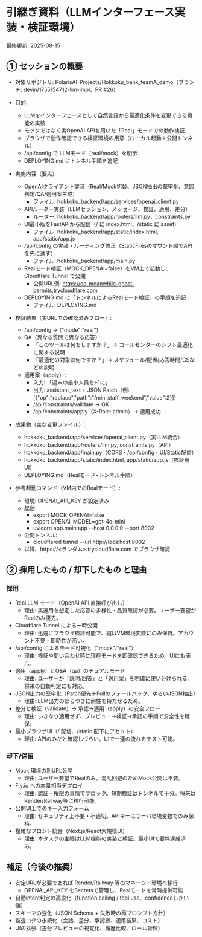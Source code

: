 # 引継ぎ資料（LLMインターフェース実装・検証環境）

最終更新: 2025-08-15

## ① セッションの概要

- 対象リポジトリ: PolarisAI-Projects/Hokkoku_bank_teamA_demo（ブランチ: devin/1755154712-llm-impl、PR #26）
- 目的:
  - LLMをインターフェースとして自然言語から最適化条件を変更できる機能の実装
  - モックではなく実OpenAI APIを用いた「Real」モードでの動作検証
  - ブラウザで動作確認できる検証環境の用意（ローカル起動＋公開トンネル）
  - /api/config で LLMモード（real/mock）を明示
  - DEPLOYING.md にトンネル手順を追記
- 実施内容（要点）:
  - OpenAIクライアント実装（Real/Mock切替、JSON抽出の堅牢化、意図判定/QA/適用案生成）
    - ファイル: hokkoku_backend/app/services/openai_client.py
  - APIルーター実装（LLMセッション、メッセージ、検証、適用、差分）
    - ルーター: hokkoku_backend/app/routers/llm.py、constraints.py
  - UI最小版をFastAPIから配信（/ に index.html、/static に asset）
    - ファイル: hokkoku_backend/app/static/index.html, app/static/app.js
  - /api/config の実装・ルーティング修正（StaticFilesのマウント順でAPIを先に通す）
    - ファイル: hokkoku_backend/app/main.py
  - Realモード検証（MOCK_OPENAI=false）をVM上で起動し、Cloudflare Tunnel で公開
    - 公開URL例: https://co-meanwhile-ghost-permits.trycloudflare.com
  - DEPLOYING.md に「トンネルによるRealモード検証」の手順を追記
    - ファイル: DEPLOYING.md

- 検証結果（実URLでの確認済みフロー）:
  - /api/config → {"mode":"real"}
  - QA（異なる質問で異なる応答）:
    - 「このツールは何をしますか？」→ コールセンターのシフト最適化に関する説明
    - 「最適化の対象は何ですか？」→ スケジュール/配置/応答時間/CSなどの説明
  - 適用案（apply）:
    - 入力: 「週末の最小人員を+1に」
    - 出力: assistant_text + JSON Patch（例: [{"op":"replace","path":"/min_staff_weekend","value":2}]）
    - /api/constraints/validate → OK
    - /api/constraints/apply（X-Role: admin）→ 適用成功

- 成果物（主な変更ファイル）:
  - hokkoku_backend/app/services/openai_client.py（実LLM統合）
  - hokkoku_backend/app/routers/llm.py, constraints.py（API）
  - hokkoku_backend/app/main.py（CORS・/api/config・UI/Static配信）
  - hokkoku_backend/app/static/index.html, app/static/app.js（検証用UI）
  - DEPLOYING.md（Realモード×トンネル手順）

- 参考起動コマンド（VM内でのRealモード）:
  - 環境: OPENAI_API_KEY が設定済み
  - 起動:
    - export MOCK_OPENAI=false
    - export OPENAI_MODEL=gpt-4o-mini
    - uvicorn app.main:app --host 0.0.0.0 --port 8002
  - 公開トンネル:
    - cloudflared tunnel --url http://localhost:8002
  - 以降、https://<ランダム>.trycloudflare.com でブラウザ確認

## ② 採用したもの / 却下したもの と理由

### 採用

- Real LLM モード（OpenAI API 直接呼び出し）
  - 理由: 実運用を想定した応答の多様性・品質確認が必要。ユーザー要望がRealのみ優先。
- Cloudflare Tunnel による一時公開
  - 理由: 迅速にブラウザ検証可能で、鍵はVM環境変数にのみ保持。アカウント不要・即時性が高い。
- /api/config によるモード可視化（"mock"/"real"）
  - 理由: 検証や問い合わせ時に現在モードを即確認できるため。UIにも表示。
- 適用（apply）とQ&A（qa）のデュアルモード
  - 理由: ユーザーが「説明/回答」と「適用案」を明確に使い分けられる。将来の自動判定にも対応。
- JSON出力の堅牢化（Patch優先＋Fullのフォールバック、ゆるいJSON抽出）
  - 理由: LLM出力のばらつきに耐性を持たせるため。
- 差分と検証（validate）→ 承認→適用（apply）の安全フロー
  - 理由: いきなり適用せず、プレビュー→検証→承認の手順で安全性を確保。
- 最小ブラウザUI（/ 配信、/static 配下にアセット）
  - 理由: APIのみだと確認しづらい。UIで一連の流れをテスト可能。

### 却下/保留

- Mock 環境の別URL公開
  - 理由: ユーザー要望でRealのみ。混乱回避のためMock公開は不要。
- Fly.io への本番相当デプロイ
  - 理由: 認証・権限の事情でブロック。短期検証はトンネルで十分。将来はRender/Railway等に移行可能。
- 公開UI上でのキー入力フォーム
  - 理由: セキュリティ上不要・不適切。APIキーはサーバ環境変数でのみ保持。
- 複雑なフロント統合（Next.js/React大規模UI）
  - 理由: 本タスクの主眼はLLM機能の実装と検証。最小UIで要件達成済み。

## 補足（今後の推奨）

- 安定URLが必要であれば Render/Railway 等のマネージド環境へ移行
  - OPENAI_API_KEY をSecretsで管理し、Realモードを常時提供可能
- 自動intent判定の高度化（function calling / tool use、confidenceしきい値）
- スキーマの強化（JSON Schema + 失敗時の再プロンプト方針）
- 監査ログの永続化（会話、差分、承認者、適用結果、コスト）
- UIの拡張（差分プレビューの視覚化、履歴比較、ロール管理）
